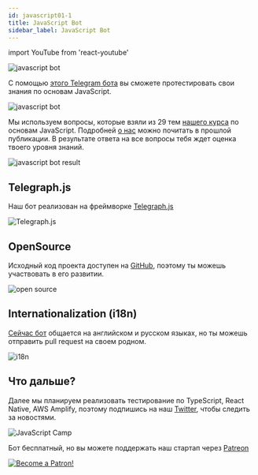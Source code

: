 ```yaml
---
id: javascript01-1
title: JavaScript Bot
sidebar_label: JavaScript Bot
---
```


import YouTube from 'react-youtube'

![javascript bot](/img/javascript/JSBot.jpg)

С помощью [этого Telegram бота](https://t.me/javascriptcamp_bot) вы сможете протестировать свои знания по основам JavaScript.

![javascript bot](/img/javascript/telegrambot.jpg)

Мы используем вопросы, которые взяли из 29 тем [нашего курса](https://www.jscamp.app/docs/javascript01/) по основам JavaScript. Подробней [о нас](https://www.jscamp.app/ru/docs/javascript00/) можно почитать в прошлой публикации.
В результате ответа на все вопросы тебя ждет оценка твоего уровня знаний.

![javascript bot result](https://miro.medium.com/max/1400/1*KCe76zg2M56lT-234Xi1NA.png)

## Telegraph.js

Наш бот реализован на фреймворке [Telegraph.js](https://telegraf.js.org/)

![Telegraph.js](/img/javascript/telegraf.jpg)

## OpenSource

Исходный код проекта доступен на [GitHub](https://github.com/gHashTag/javascriptcamp_bot/tree/heroku), поэтому ты можешь участвовать в его развитии.

![open source](https://media.giphy.com/media/7FgmaCJgUAMxRWatWB/giphy.gif)

## Internationalization (i18n)

[Сейчас бот](https://github.com/gHashTag/javascriptcamp_bot/tree/heroku/src/quiz) общается на английском и русском языках, но ты можешь отправить pull request на своем родном.

![i18n](/img/javascript/i18n.png)

## Что дальше?

Далее мы планируем реализовать тестирование по TypeScript, React Native, AWS Amplify, поэтому подпишись на наш [Twitter](https://twitter.com/serverlesskiy), чтобы следить за новостями.

![JavaScript Camp](/img/bandlink.png)


Бот бесплатный, но вы можете поддержать наш стартап через [Patreon](https://www.patreon.com/javascriptcamp)

[![Become a Patron!](/img/logo/patreon.jpg)](https://www.patreon.com/bePatron?u=31769291)
